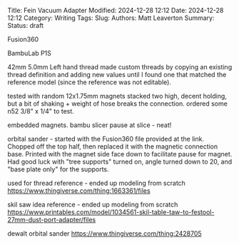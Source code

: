 Title: Fein Vacuum Adapter
Modified: 2024-12-28 12:12
Date: 2024-12-28 12:12
Category: Writing
Tags:
Slug:
Authors: Matt Leaverton
Summary:
Status: draft

Fusion360

BambuLab P1S

42mm 5.0mm Left hand thread
made custom threads by copying an existing thread definition and adding new values until I found one that matched the reference model (since the reference was not editable).

tested with random 12x1.75mm magnets stacked two high, decent holding, but a bit of shaking + weight of hose breaks the connection. ordered some n52 3/8" x 1/4" to test.

embedded magnets. bambu slicer pause at slice - neat!

orbital sander - started with the Fusion360 file provided at the link. Chopped off the top half, then replaced it with the magnetic connection base. Printed with the magnet side face down to facilitate pause for magnet. Had good luck with "tree supports" turned on, angle turned down to 20, and "base plate only" for the supports.


used for thread reference - ended up modeling from scratch
https://www.thingiverse.com/thing:1663361/files

skil saw idea reference - ended up modeling from scratch
https://www.printables.com/model/1034561-skil-table-taw-to-festool-27mm-dust-port-adapter/files

dewalt orbital sander
https://www.thingiverse.com/thing:2428705
